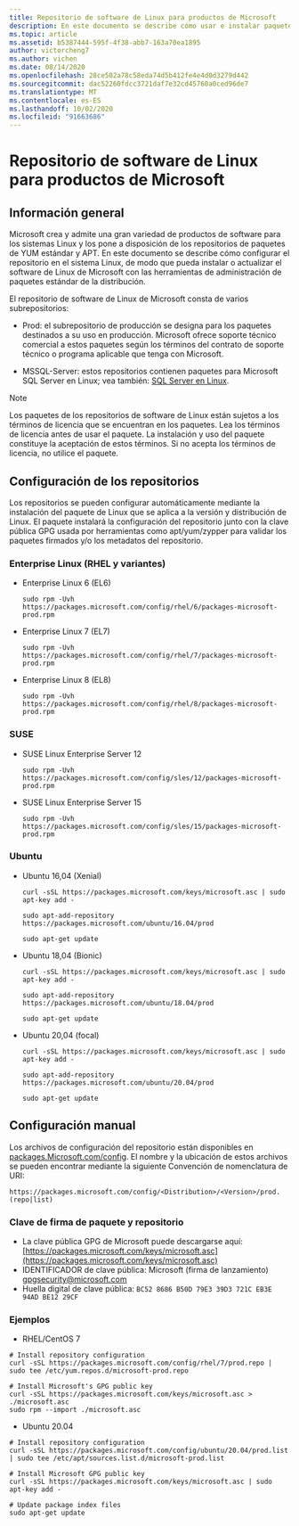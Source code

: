 ```yaml
---
title: Repositorio de software de Linux para productos de Microsoft
description: En este documento se describe cómo usar e instalar paquetes de software de Linux para productos de Microsoft.
ms.topic: article
ms.assetid: b5387444-595f-4f38-abb7-163a70ea1895
author: victorcheng7
ms.author: vichen
ms.date: 08/14/2020
ms.openlocfilehash: 28ce502a78c58eda74d5b412fe4e4d0d3279d442
ms.sourcegitcommit: dac52260fdcc3721daf7e32cd45760a0ced96de7
ms.translationtype: MT
ms.contentlocale: es-ES
ms.lasthandoff: 10/02/2020
ms.locfileid: "91663686"
---
```

# <a name="linux-software-repository-for-microsoft-products"></a>Repositorio de software de Linux para productos de Microsoft

## <a name="overview"></a>Información general

Microsoft crea y admite una gran variedad de productos de software para los sistemas Linux y los pone a disposición de los repositorios de paquetes de YUM estándar y APT. En este documento se describe cómo configurar el repositorio en el sistema Linux, de modo que pueda instalar o actualizar el software de Linux de Microsoft con las herramientas de administración de paquetes estándar de la distribución.

El repositorio de software de Linux de Microsoft consta de varios subrepositorios:

 - Prod: el subrepositorio de producción se designa para los paquetes destinados a su uso en producción. Microsoft ofrece soporte técnico comercial a estos paquetes según los términos del contrato de soporte técnico o programa aplicable que tenga con Microsoft.

 - MSSQL-Server: estos repositorios contienen paquetes para Microsoft SQL Server en Linux; vea también: [SQL Server en Linux](https://www.microsoft.com/sql-server/sql-server-vnext-including-Linux).

> [!NOTE]
> Los paquetes de los repositorios de software de Linux están sujetos a los términos de licencia que se encuentran en los paquetes. Lea los términos de licencia antes de usar el paquete. La instalación y uso del paquete constituye la aceptación de estos términos. Si no acepta los términos de licencia, no utilice el paquete.

## <a name="configuring-the-repositories"></a>Configuración de los repositorios

Los repositorios se pueden configurar automáticamente mediante la instalación del paquete de Linux que se aplica a la versión y distribución de Linux. El paquete instalará la configuración del repositorio junto con la clave pública GPG usada por herramientas como apt/yum/zypper para validar los paquetes firmados y/o los metadatos del repositorio.

### <a name="enterprise-linux-rhel-and-variants"></a>Enterprise Linux (RHEL y variantes)

 - Enterprise Linux 6 (EL6)<p>`sudo rpm -Uvh https://packages.microsoft.com/config/rhel/6/packages-microsoft-prod.rpm`

 - Enterprise Linux 7 (EL7)<p>`sudo rpm -Uvh https://packages.microsoft.com/config/rhel/7/packages-microsoft-prod.rpm`

 - Enterprise Linux 8 (EL8)<p>`sudo rpm -Uvh https://packages.microsoft.com/config/rhel/8/packages-microsoft-prod.rpm`

### <a name="suse"></a>SUSE

 - SUSE Linux Enterprise Server 12<p>`sudo rpm -Uvh https://packages.microsoft.com/config/sles/12/packages-microsoft-prod.rpm`

 - SUSE Linux Enterprise Server 15<p>`sudo rpm -Uvh https://packages.microsoft.com/config/sles/15/packages-microsoft-prod.rpm`

### <a name="ubuntu"></a>Ubuntu

 - Ubuntu 16,04 (Xenial)<p>`curl -sSL https://packages.microsoft.com/keys/microsoft.asc | sudo apt-key add -`<p>`sudo apt-add-repository https://packages.microsoft.com/ubuntu/16.04/prod`<p>`sudo apt-get update`

 - Ubuntu 18,04 (Bionic)<p>`curl -sSL https://packages.microsoft.com/keys/microsoft.asc | sudo apt-key add -`<p>`sudo apt-add-repository https://packages.microsoft.com/ubuntu/18.04/prod`<p>`sudo apt-get update`

 - Ubuntu 20,04 (focal)<p>`curl -sSL https://packages.microsoft.com/keys/microsoft.asc | sudo apt-key add -`<p>`sudo apt-add-repository https://packages.microsoft.com/ubuntu/20.04/prod`<p>`sudo apt-get update`

## <a name="manual-configuration"></a>Configuración manual

Los archivos de configuración del repositorio están disponibles en [packages.Microsoft.com/config](https://packages.microsoft.com/config/). El nombre y la ubicación de estos archivos se pueden encontrar mediante la siguiente Convención de nomenclatura de URI:

`https://packages.microsoft.com/config/<Distribution>/<Version>/prod.(repo|list)`

### <a name="package-and-repository-signing-key"></a>Clave de firma de paquete y repositorio

- La clave pública GPG de Microsoft puede descargarse aquí: [https://packages.microsoft.com/keys/microsoft.asc](https://packages.microsoft.com/keys/microsoft.asc)
- IDENTIFICADOR de clave pública: Microsoft (firma de lanzamiento) <gpgsecurity@microsoft.com>
- Huella digital de clave pública: `BC52 8686 B50D 79E3 39D3 721C EB3E 94AD BE12 29CF`

### <a name="examples"></a>Ejemplos

 - RHEL/CentOS 7

```
# Install repository configuration
curl -sSL https://packages.microsoft.com/config/rhel/7/prod.repo | sudo tee /etc/yum.repos.d/microsoft-prod.repo

# Install Microsoft's GPG public key
curl -sSL https://packages.microsoft.com/keys/microsoft.asc > ./microsoft.asc
sudo rpm --import ./microsoft.asc
```

 - Ubuntu 20.04

```
# Install repository configuration
curl -sSL https://packages.microsoft.com/config/ubuntu/20.04/prod.list | sudo tee /etc/apt/sources.list.d/microsoft-prod.list

# Install Microsoft GPG public key
curl -sSL https://packages.microsoft.com/keys/microsoft.asc | sudo apt-key add -

# Update package index files
sudo apt-get update
```
